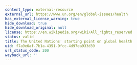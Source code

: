 ```yaml
---
content_type: external-resource
external_url: https://www.un.org/en/global-issues/health
has_external_license_warning: true
hide_download: true
hide_download_original: null
license: https://en.wikipedia.org/wiki/All_rights_reserved
status: valid
title: The United Nations' starting point on global health
uid: f7a9e6af-7b1a-4351-9fcc-4d97ea933d39
url_status_code: 200
wayback_url: ''
---
```

